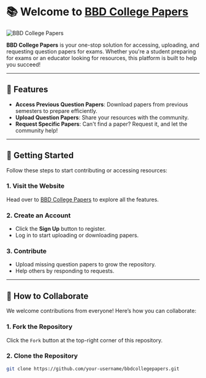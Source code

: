 # 📚 Welcome to [BBD College Papers](https://bbdcollegepapers.in)

![BBD College Papers](https://via.placeholder.com/900x300.png?text=Welcome+to+BBD+College+Papers)

**BBD College Papers** is your one-stop solution for accessing, uploading, and requesting question papers for exams. Whether you're a student preparing for exams or an educator looking for resources, this platform is built to help you succeed!

---

## 🌟 Features

- **Access Previous Question Papers**: Download papers from previous semesters to prepare efficiently.
- **Upload Question Papers**: Share your resources with the community.
- **Request Specific Papers**: Can't find a paper? Request it, and let the community help!

---

## 🚀 Getting Started

Follow these steps to start contributing or accessing resources:

### 1. **Visit the Website**
Head over to [BBD College Papers](https://bbdcollegepapers.in) to explore all the features.

### 2. **Create an Account**
- Click the **Sign Up** button to register.
- Log in to start uploading or downloading papers.

### 3. **Contribute**
- Upload missing question papers to grow the repository.
- Help others by responding to requests.

---

## 🤝 How to Collaborate

We welcome contributions from everyone! Here’s how you can collaborate:

### 1. **Fork the Repository**
Click the `Fork` button at the top-right corner of this repository.

### 2. **Clone the Repository**
```bash
git clone https://github.com/your-username/bbdcollegepapers.git
